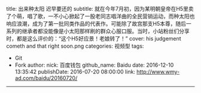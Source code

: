 title: 出来种太阳 迟早要还的
subtitle: 就在今年7月初，因为某明朝皇帝在H5里卖了个萌，唱了歌，一不小心掀起了一股老同志唱洋曲的全民营销运动，而种太阳也响应浪潮，成为了第一批同类作品的代表作。可能除了故宫那支H5本尊，随后一系列的继承者都没能像是小太阳那样刷的群众心服口服。当时，小站粉丝们分享时，都是这么评价的：“这个H5好应景！老娘转了！”
cover: his judgement cometh and that right soon.png
categories: 视频型
tags:
  - Git
  - Fork
author:
  nick: 百度钱包
  github_name: Baidu
date: 2016-12-10 13:35:42
publishDate: 2016-07-20 08:00:00
link: http://www.wmy-ad.com/baidu/20160720/
---

<!-- more -->
